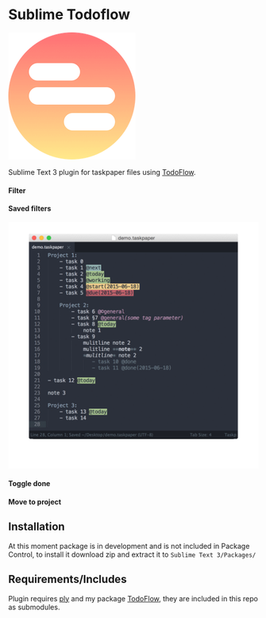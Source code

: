# Sublime Todoflow

![icon](icon.png)

Sublime Text 3 plugin for taskpaper files using [TodoFlow](https://github.com/bevesce/TodoFlow).

#### Filter
#### Saved filters

![](images/sublime_todoflow.gif)

#### Toggle done
#### Move to project

## Installation

At this moment package is in development and is not included in Package Control, to install it download zip and extract it to `Sublime Text 3/Packages/`

## Requirements/Includes

Plugin requires [ply](https://github.com/dabeaz/ply) and my package [TodoFlow](https://github.com/bevesce/TodoFlow), they are included in this repo as submodules.